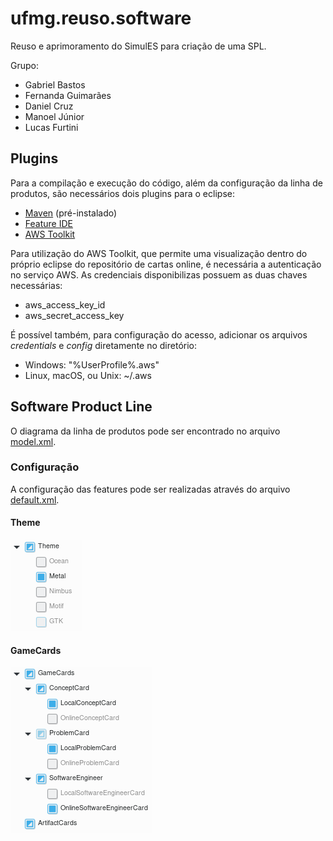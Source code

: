 # ufmg.reuso.software
Reuso e aprimoramento do SimulES para criação de uma SPL.

Grupo:
- Gabriel Bastos
- Fernanda Guimarães
- Daniel Cruz
- Manoel Júnior
- Lucas Furtini

## Plugins 
Para a compilação e execução do código, além da configuração da linha de produtos, são necessários dois plugins para o eclipse:
* [Maven](https://maven.apache.org/) (pré-instalado)
* [Feature IDE](https://marketplace.eclipse.org/content/featureide)
* [AWS Toolkit](https://marketplace.eclipse.org/content/aws-toolkit-eclipse)

Para utilização do AWS Toolkit, que permite uma visualização dentro do próprio eclipse do repositório de cartas online, é necessária a autenticação no serviço AWS.
As credenciais disponibilizas possuem as duas chaves necessárias:

* aws_access_key_id
* aws_secret_access_key

É possível também, para configuração do acesso, adicionar os arquivos *credentials* e *config* diretamente no diretório:

* Windows: "%UserProfile%\.aws"
* Linux, macOS, ou Unix: ~/.aws

## Software Product Line
O diagrama da linha de produtos pode ser encontrado no arquivo [model.xml](model.xml).
### Configuração
A configuração das features pode ser realizadas através do arquivo [default.xml](configs/default.xml).
#### Theme
![Confiuração da feature Theme](images/theme-feature-config.png)
#### GameCards
![Confiuração da feature GameCards](images/gamecards-feature-config.png)
